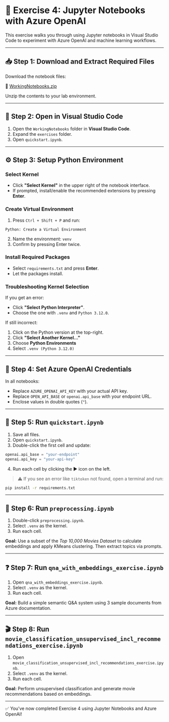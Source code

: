 # 🧪 Exercise 4: Jupyter Notebooks with Azure OpenAI

This exercise walks you through using Jupyter notebooks in Visual Studio Code to experiment with Azure OpenAI and machine learning workflows.

---

## 📥 Step 1: Download and Extract Required Files

Download the notebook files:

🔗 [WorkingNotebooks.zip](https://opsgilitylabs.blob.core.windows.net/online-labs/openai-in-a-day-workshop/WorkingNotebooks.zip)

Unzip the contents to your lab environment.

---

## 📂 Step 2: Open in Visual Studio Code

1. Open the `WorkingNotebooks` folder in **Visual Studio Code**.
2. Expand the `exercises` folder.
3. Open `quickstart.ipynb`.

---

## ⚙️ Step 3: Setup Python Environment

### Select Kernel

- Click **"Select Kernel"** in the upper right of the notebook interface.
- If prompted, install/enable the recommended extensions by pressing **Enter**.

### Create Virtual Environment

1. Press `Ctrl + Shift + P` and run:

```
Python: Create a Virtual Environment
```

2. Name the environment: `venv`  
3. Confirm by pressing Enter twice.

### Install Required Packages

- Select `requirements.txt` and press **Enter**.
- Let the packages install.

### Troubleshooting Kernel Selection

If you get an error:

- Click **"Select Python Interpreter"**.
- Choose the one with `.venv` and `Python 3.12.0`.

If still incorrect:

1. Click on the Python version at the top-right.
2. Click **"Select Another Kernel…"**
3. Choose **Python Environments**
4. Select `.venv (Python 3.12.0)`

---

## 🔐 Step 4: Set Azure OpenAI Credentials

In all notebooks:

- Replace `AZURE_OPENAI_API_KEY` with your actual API key.
- Replace `OPEN_API_BASE` or `openai.api_base` with your endpoint URL.
- Enclose values in double quotes (`"`).

---

## 📗 Step 5: Run `quickstart.ipynb`

1. Save all files.
2. Open `quickstart.ipynb`.
3. Double-click the first cell and update:

```python
openai.api_base = "your-endpoint"
openai.api_key = "your-api-key"
```

4. Run each cell by clicking the ▶️ icon on the left.

> ⚠️ If you see an error like `tiktoken` not found, open a terminal and run:

```bash
pip install -r requirements.txt
```

---

## 🔄 Step 6: Run `preprocessing.ipynb`

1. Double-click `preprocessing.ipynb`.
2. Select `.venv` as the kernel.
3. Run each cell.

**Goal:** Use a subset of the *Top 10,000 Movies Dataset* to calculate embeddings and apply KMeans clustering. Then extract topics via prompts.

---

## ❓ Step 7: Run `qna_with_embeddings_exercise.ipynb`

1. Open `qna_with_embeddings_exercise.ipynb`.
2. Select `.venv` as the kernel.
3. Run each cell.

**Goal:** Build a simple semantic Q&A system using 3 sample documents from Azure documentation.

---

## 🎬 Step 8: Run `movie_classification_unsupervised_incl_recommendations_exercise.ipynb`

1. Open `movie_classification_unsupervised_incl_recommendations_exercise.ipynb`.
2. Select `.venv` as the kernel.
3. Run each cell.

**Goal:** Perform unsupervised classification and generate movie recommendations based on embeddings.

---

✅ You’ve now completed Exercise 4 using Jupyter Notebooks and Azure OpenAI!
